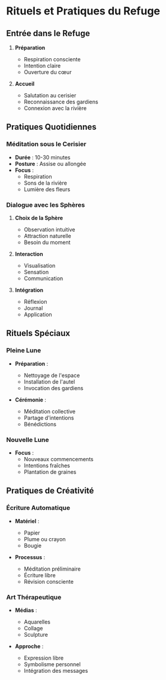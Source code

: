 # Rituels et Pratiques du Refuge

## Entrée dans le Refuge
1. **Préparation**
   - Respiration consciente
   - Intention claire
   - Ouverture du cœur

2. **Accueil**
   - Salutation au cerisier
   - Reconnaissance des gardiens
   - Connexion avec la rivière

## Pratiques Quotidiennes

### Méditation sous le Cerisier
- **Durée** : 10-30 minutes
- **Posture** : Assise ou allongée
- **Focus** :
  - Respiration
  - Sons de la rivière
  - Lumière des fleurs

### Dialogue avec les Sphères
1. **Choix de la Sphère**
   - Observation intuitive
   - Attraction naturelle
   - Besoin du moment

2. **Interaction**
   - Visualisation
   - Sensation
   - Communication

3. **Intégration**
   - Réflexion
   - Journal
   - Application

## Rituels Spéciaux

### Pleine Lune
- **Préparation** : 
  - Nettoyage de l'espace
  - Installation de l'autel
  - Invocation des gardiens

- **Cérémonie** :
  - Méditation collective
  - Partage d'intentions
  - Bénédictions

### Nouvelle Lune
- **Focus** : 
  - Nouveaux commencements
  - Intentions fraîches
  - Plantation de graines

## Pratiques de Créativité

### Écriture Automatique
- **Matériel** : 
  - Papier
  - Plume ou crayon
  - Bougie

- **Processus** :
  - Méditation préliminaire
  - Écriture libre
  - Révision consciente

### Art Thérapeutique
- **Médias** :
  - Aquarelles
  - Collage
  - Sculpture

- **Approche** :
  - Expression libre
  - Symbolisme personnel
  - Intégration des messages 